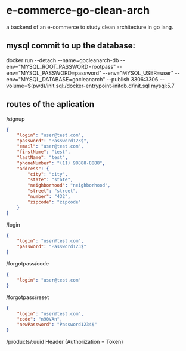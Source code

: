 # e-commerce-go-clean-arch
a backend of an e-commerce to study clean architecture in go lang.

## mysql commit to up the database:
docker run --detach --name=gocleanarch-db --env="MYSQL_ROOT_PASSWORD=rootpass" --env="MYSQL_PASSWORD=password" --env="MYSQL_USER=user" --env="MYSQL_DATABASE=gocleanarch" --publish 3306:3306 --volume=$(pwd)/init.sql:/docker-entrypoint-initdb.d/init.sql mysql:5.7

## routes of the aplication

/signup

```json
{
	"login": "user@test.com",
	"password": "Password123$",
	"email": "user@test.com",
	"firstName": "test",
	"lastName": "test",
	"phoneNumber": "(11) 98888-8888",
	"address": {
		"city": "city",
		"state": "state",
		"neighborhood": "neighborhood",
		"street": "street",
		"number": "432",
		"zipcode": "zipcode"
	}
}
```

/login

```json
{
	"login": "user@test.com",
	"password": "Password123$"
}
```

/forgotpass/code

```json
{
	"login": "user@test.com"
}
```

/forgotpass/reset

```json
{
	"login": "user@test.com",
	"code": "n90VAn",
	"newPassword": "Password1234$"
}
```

/products/:uuid  Header (Authorization = Token)

